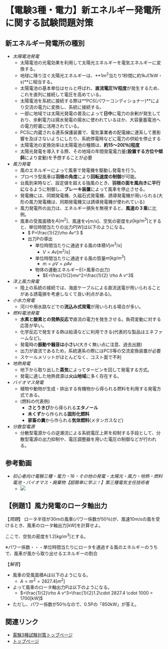 # 【電験3種・電力】新エネルギー発電所に関する試験問題対策

## 新エネルギー発電所の種別

- *太陽電池発電*
    - 太陽電池の光電効果を利用して太陽光エネルギーを電気エネルギーに変換する。
    - 地球に降り注ぐ太陽光エネルギーは、**$1m^2$当たり1秒間に約1kJ(1kW・s)**に相当する。
    - 太陽電池の基本単位はセルと呼ばれ、**直流電圧1V程度**が発生するため、これを直列に接続して電圧を高めている。
    - 太陽電池を系統に接続する際は**PCS(パワーコンディショナー)**により交流の電力に変換し、系統に接続する。
    - 一部に地域では太陽光発電の普及によって**日中**に電力の余剰が発生しており、余剰電力は揚水発電の揚水に使われているほか、大容量蓄電池への電力貯蔵に活用されている。
    - PCSに内蔵される連系保護装置で、電気事業者の配電線に連系して悪影響を及ぼさないようにしたり、系統停電時などに電力の供給を停止する
    - 太陽電池の変換効率は太陽電池の種類は、**約15〜20[％]程度**
    - 太陽光発電を導入する際、その地域の年間発電電力量(**設置する方位や傾斜**により変動)を予想することが必要
- *風力発電*
    - 風のエネルギーによって風車で発電機を駆動し発電を行う。
    - プロペラ型風車は**羽根の角度**により**回転速度の制御**が可能。
    - 台風到来時など、設定値を超える強風のとき、**羽根の面を風向きに平行に**なるように制御し、**ブレーキ装置**によって風車を停止させる。
    - 発電機には、同期発電機、久磁石式発電機、誘導発電機が用いられる(大形の風力発電機は、同期発電機又は誘導発電機が使われている)
    - 風力発電所の出力は、エネルギー損失を無視すると、**風速の３乗**に比例。
    - 風車の受風面積を$A[m^2]$、風速を$v[m/s]$、空気の密度を$\rho[kg/m^3]$とすると、単位時間当たりの出力$P[W]$は以下のようになる。
        - $ P=\frac{1}{2}\rho Av^3 $ 
        - 出力Pの導出
            - 単位時間当たりに通過する風の体積$V[m^3/s]$
                - $V=Av[m^3/s]$
            - 単位時間当たりに通過する風の質量$m[kg/m^3]$
                - $m = \rho V = \rho Av$
            - 物体の運動エネルギーE(=風車の出力)
                - $E=\frac{1}{2}mv^2=\frac{1}{2} \rho A v^3$
- *洋上風力発電*
    - 陸上の系統の接続では、海底ケーブルによる直流送電が用いられることがある誘電損を考慮しなくて良い利点がある)。
- *小水力発電*
    - 河川や用水路などでの**流込み式発電**が用いられる場合が多い。
- *燃料電池発電*
    - **水素と酸素との発熱反応で**直流の電力を発生させる。負荷変動に対する応答が早い。
    - 化学反応で発生する熱は給湯などに利用できる(代表的な製品はエネファームなど)。
    - 発電時の**振動や騒音は小さい**(大きく無い点に注意、過去出題)
   - 出力が直流であるため，系統連系の際にはPCS等の交流変換装置が必要
   - スケールメリットがほとんどなく、コスト面で不利
- *地熱発電*
    - 地下から取り出した**蒸気**によってタービンを回して発電する方式。
    - 発電に適した地熱資源は**火山地域**に多く存在する。
- *バイオマス発電*
    - 植物や動物が生成・排出する有機物から得られる燃料を利用する発電方式である。
    - (燃料の代表例)
        - **さとうきび**から得られる**エタノール**
        - **木くず**から作られる**固形化燃料**
        - **家畜の糞**から作られる**気体燃料**(メタンガスなど)
- *分散型電源*
    - 分散型電源からの逆潮流による系統電圧上昇を抑制する手段として、分散型電源の出力抑制や、電圧調整器を用いた電圧の制御などが行われる。

## 参考動画

- *初心者向け電験三種・電力・16・その他の発電・太陽光・風力・地熱・燃料電池・バイオマス・廃棄物【超簡単に学ぶ！】第三種電気主任技術者*
    - [![](https://img.youtube.com/vi/_5Px6t7VJJQ/0.jpg)](https://www.youtube.com/watch?v=_5Px6t7VJJQ)


## 【例題1】風力発電のロータ軸出力

【*問題*】
ロータ半径が30mの風車(パワー係数が50％)が、風速10m/sの風を受けるとき、風車のロータ軸出力[kW]を計算せよ。

ここで、空気の密度を$1.2[kg/m^3]$とする。

※パワー係数・・・単位時間当たりにロータを通過する風のエネルギーのうちで、風車が風から取り出せるエネルギーの割合

【*解答*】

- 風車の受風面積Aは以下のようになる。
    - $A=\pi r^2=2827.4 [m^2]$
- よって風車のロータ軸出力Pは以下のようになる。
    - $=\frac{1}{2}\rho A v^3=\frac{1}{2}1.2\cdot 2827.4 \cdot 1000 = 1700[kW]$
- ただし、パワー係数が50％なので、0.5Pの「850kW」が答え。



## 関連リンク

- [電験3種試験対策トップページ](../index.md)
- [トップページ](../../../index.md)